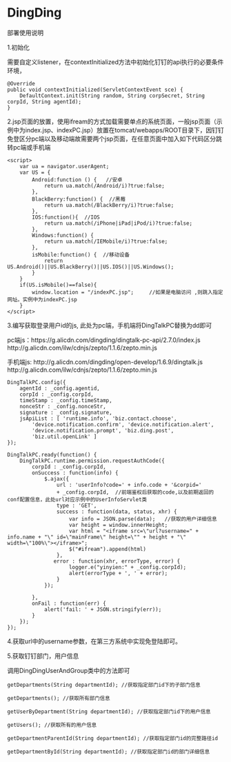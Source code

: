 # DingDing
部署使用说明

1.初始化

需要自定义listener，在contextInitialized方法中初始化钉钉的api执行的必要条件环境，

```
@Override
public void contextInitialized(ServletContextEvent sce) {
    DefaultContext.init(String random, String corpSecret, String corpId, String agentId);
}
```
2.jsp页面的放置，使用ifream的方式加载需要单点的系统页面，一般jsp页面（示例中为index.jsp、indexPC.jsp）放置在tomcat/webapps/ROOT目录下，因钉钉免登区分pc端以及移动端故需要两个jsp页面，在任意页面中加入如下代码区分跳转pc端或手机端
```
<script>
    var ua = navigator.userAgent;
    var US = {
        Android:function () {   //安卓
            return ua.match(/Android/i)?true:false;
        },
        BlackBerry:function() {  //黑莓
            return ua.match(/BlackBerry/i)?true:false;
        },
        IOS:function(){  //IOS
            return ua.match(/iPhone|iPad|iPod/i)?true:false;
        },
        Windows:function() {
            return ua.match(/IEMobile/i)?true:false;
        },
        isMobile:function() {  //移动设备
            return US.Android()||US.BlackBerry()||US.IOS()||US.Windows();
        }
    }
    if(US.isMobile()==false){
        window.location = "/indexPC.jsp";     //如果是电脑访问 ,则跳入指定网址。实例中为indexPC.jsp
    }
</script>
```
    
3.编写获取登录用户id的js, 此处为pc端，手机端将DingTalkPC替换为dd即可
<p>pc端js：https://g.alicdn.com/dingding/dingtalk-pc-api/2.7.0/index.js  http://g.alicdn.com/ilw/cdnjs/zepto/1.1.6/zepto.min.js</p>
<p>手机端js: http://g.alicdn.com/dingding/open-develop/1.6.9/dingtalk.js  http://g.alicdn.com/ilw/cdnjs/zepto/1.1.6/zepto.min.js</p>

```
DingTalkPC.config({
    agentId : _config.agentid,
    corpId : _config.corpId,
    timeStamp : _config.timeStamp,
    nonceStr : _config.nonceStr,
    signature : _config.signature,
    jsApiList : [ 'runtime.info', 'biz.contact.choose',
        'device.notification.confirm', 'device.notification.alert',
        'device.notification.prompt', 'biz.ding.post',
        'biz.util.openLink' ]
});

DingTalkPC.ready(function() {
    DingTalkPC.runtime.permission.requestAuthCode({
        corpId : _config.corpId,
        onSuccess : function(info) {
            $.ajax({
                url : 'userInfo?code=' + info.code + '&corpid='
                + _config.corpId,  //前端鉴权后获取的code,以及前期返回的conf配置信息，此处url对应示例中的UserInfoServlet类
                type : 'GET',
                success : function(data, status, xhr) {
                    var info = JSON.parse(data);   //获取的用户详细信息
                    var height = window.innerHeight;
                    var html = "<iframe src=\"url?username=" + info.name + "\" id=\"mainFrame\" height=\"" + height + "\" width=\"100%\"></iframe>";
                    $("#ifream").append(html)
                },
               error : function(xhr, errorType, error) {
                    logger.e("yinyien:" + _config.corpId);
                    alert(errorType + ', ' + error);
                }
            });
 
        },
        onFail : function(err) {
            alert('fail: ' + JSON.stringify(err));
        }
    });
});
```
4.获取url中的username参数，在第三方系统中实现免登陆即可。

5.获取钉钉部门，用户信息

调用DingDingUserAndGroup类中的方法即可
```
getDepartments(String departmentId); //获取指定部门id下的子部门信息

getDepartments(); //获取所有部门信息

getUserByDepartment(String departmentId); //获取指定部门id下的用户信息

getUsers(); //获取所有的用户信息

getDepartmentParentId(String departmentId); //获取指定部门id的完整路径id

getDepartmentById(String departmentId); //获取指定部门id的部门详细信息
```
